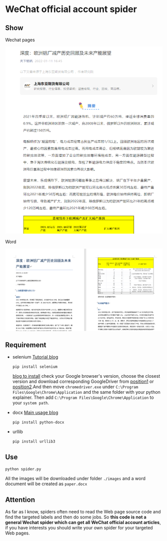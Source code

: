 # WeChat official account spider

## Show

Wechat pages

![image-20220117163115159](https://raw.githubusercontent.com/learner-lu/picbed/master/image-20220117163115159.png) 

Word 

![image-20220117163258944](https://raw.githubusercontent.com/learner-lu/picbed/master/image-20220117163258944.png) 


## Requirement
- selenium [Tutorial blog](https://blog.csdn.net/weixin_36279318/article/details/79475388)
  ```shell
  pip install selenium
  ```
  [blog to install](https://www.cnblogs.com/lfri/p/10542797.html)
  check your Google browser's version, choose the closest version and download corresponding GoogleDriver from [position1](http://chromedriver.storage.googleapis.com/index.html) or [position2](https://npm.taobao.org/mirrors/chromedriver/).And then move `chromedriver.exe` under `C:\Program Files\Google\Chrome\Application` and the same folder with your python explainer. Then add `C:\Program Files\Google\Chrome\Application` to your `system path`.

- docx [Main usage blog](https://www.cnblogs.com/gdjlc/p/11407587.html)
  ```shell
  pip install python-docx
  ```
- urllib 
  ```shell
  pip install urllib3
  ```

## Use 
```shell
python spider.py
```
All the images will be downloaded under folder `./images` and a word document will be created as `paper.docx`

## Attention

As far as I know, spiders often need to read the Web page source code and find the targeted labels and then do some jobs. So **this code is not a general Wechat spider which can get all WeChat official account articles**, if you have interests you should write your own spider for your targeted Web pages.

